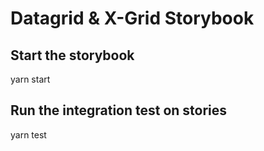 # Datagrid & X-Grid Storybook

## Start the storybook

yarn start

## Run the integration test on stories

yarn test

